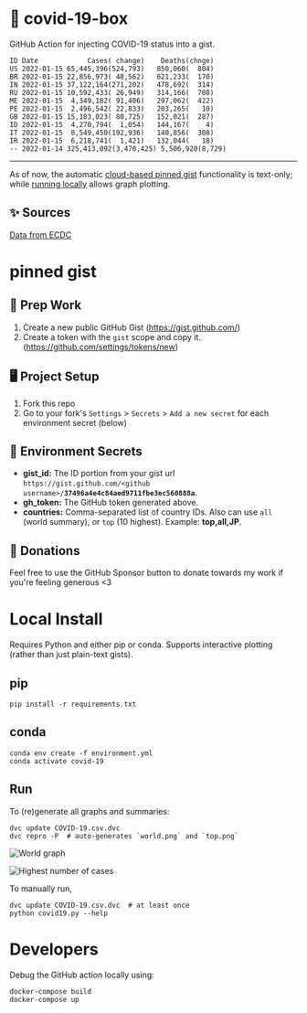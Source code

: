 # 🏥 covid-19-box

GitHub Action for injecting COVID-19 status into a gist.

```
ID Date            Cases( change)    Deaths(chnge)
US 2022-01-15 65,445,396(524,793)   850,060(  804)
BR 2022-01-15 22,856,973( 48,562)   621,233(  170)
IN 2022-01-15 37,122,164(271,202)   478,692(  314)
RU 2022-01-15 10,592,433( 26,949)   314,166(  708)
ME 2022-01-15  4,349,182( 91,406)   297,062(  422)
PE 2022-01-15  2,496,542( 22,833)   203,265(   10)
GB 2022-01-15 15,183,023( 80,725)   152,021(  287)
ID 2022-01-15  4,270,794(  1,054)   144,167(    4)
IT 2022-01-15  8,549,450(192,936)   140,856(  308)
IR 2022-01-15  6,218,741(  1,421)   132,044(   18)
-- 2022-01-14 325,413,092(3,470,425) 5,506,920(8,729)
```

---

As of now, the automatic [cloud-based pinned gist](#pinned-gist) functionality is text-only;
while [running locally](#local-install) allows graph plotting.

## ✨ Sources

[Data from ECDC](https://www.ecdc.europa.eu/en/publications-data/download-todays-data-geographic-distribution-covid-19-cases-worldwide)

# pinned gist

## 🎒 Prep Work
1. Create a new public GitHub Gist (https://gist.github.com/)
1. Create a token with the `gist` scope and copy it. (https://github.com/settings/tokens/new)

## 🖥 Project Setup
1. Fork this repo
1. Go to your fork's `Settings` > `Secrets` > `Add a new secret` for each environment secret (below)

## 🤫 Environment Secrets
- **gist_id:** The ID portion from your gist url `https://gist.github.com/<github username>/`**`37496a4e4c84aed9711fbe3ec560888a`**.
- **gh_token:** The GitHub token generated above.
- **countries:** Comma-separated list of country IDs. Also can use `all` (world summary), or `top` (10 highest). Example: **top,all,JP**.

## 💸 Donations

Feel free to use the GitHub Sponsor button to donate towards my work if you're feeling generous <3

# Local Install

Requires Python and either pip or conda. Supports interactive plotting (rather than just plain-text gists).

## pip

```
pip install -r requirements.txt
```

## conda

```
conda env create -f environment.yml
conda activate covid-19
```

## Run

To (re)generate all graphs and summaries:

```
dvc update COVID-19.csv.dvc
dvc repro -P  # auto-generates `world.png` and `top.png`
```

![World graph](world.png)

![Highest number of cases](top.png)

To manually run,

```
dvc update COVID-19.csv.dvc  # at least once
python covid19.py --help
```

# Developers

Debug the GitHub action locally using:

```
docker-compose build
docker-compose up
```
